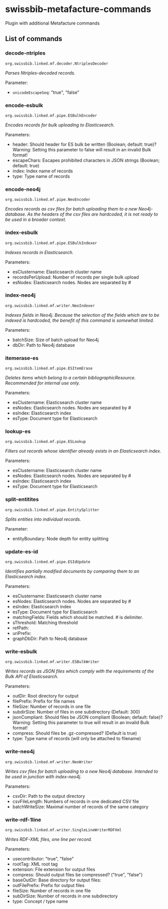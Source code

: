 # swissbib-metafacture-commands
Plugin with additional Metafacture commands

## List of commands

### decode-ntriples
`org.swissbib.linked.mf.decoder.NtriplesDecoder`

*Parses Ntriples-decoded records.*

Parameter:
* `unicodeEscapeSeq`: "true", "false"

### encode-esbulk
`org.swissbib.linked.mf.pipe.ESBulkEncoder`

*Encodes records for bulk uploading to Elasticsearch.*

Parameters:
* header: Should header for ES bulk be written (Boolean; default: true)? Warning: Setting this parameter to false will result in an invalid Bulk format!
* escapeChars: Escapes prohibited characters in JSON strings (Boolean; default: true)
* index: Index name of records
* type: Type name of records

### encode-neo4j
`org.swissbib.linked.mf.pipe.NeoEncoder`

*Encodes records as csv files for batch uploading them to a new Neo4j-database. As the headers of the csv files are hardcoded, it is not ready to be used in a broader context.*

### index-esbulk
`org.swissbib.linked.mf.pipe.ESBulkIndexer`

*Indexes records in Elasticsearch.*

Parameters:
* esClustername: Elasticsearch cluster name
* recordsPerUpload: Number of records per single bulk upload
* esNodes: Elasticsearch nodes. Nodes are separated by #

### index-neo4j
`org.swissbib.linked.mf.writer.NeoIndexer`

*Indexes fields in Neo4j. Because the selection of the fields which are to be indexed is hardcoded, the benefit of this command is somewhat limited.*

Parameters:
* batchSize: Size of batch upload for Neo4j
* dbDir: Path to Neo4j database

### itemerase-es
`org.swissbib.linked.mf.pipe.ESItemErase`

*Deletes items which belong to a certain bibliographicResource. Recommended for internal use only.*

Parameters:
* esClustername: Elasticsearch cluster name
* esNodes: Elasticsearch nodes. Nodes are separated by #
* esIndex: Elasticsearch index
* esType: Document type for Elasticsearch

### lookup-es
`org.swissbib.linked.mf.pipe.ESLookup`

*Filters out records whose identifier already exists in an Elasticsearch index.*

Parameters:
* esClustername: Elasticsearch cluster name
* esNodes: Elasticsearch nodes. Nodes are separated by #
* esIndex: Elasticsearch index
* esType: Document type for Elasticsearch

### split-entitites
`org.swissbib.linked.mf.pipe.EntitySplitter`

*Splits entities into individual records.*

Parameter:
* entityBoundary: Node depth for entity splitting

### update-es-id
`org.swissbib.linked.mf.pipe.ESIdUpdate`

*Identifies partially modified documents by comparing them to an Elasticsearch index.*

Parameters:
* esClustername: Elasticsearch cluster name
* esNodes: Elasticsearch nodes. Nodes are separated by #
* esIndex: Elasticsearch index
* esType: Document type for Elasticsearch
* matchingFields: Fields which should be matched. # is delimiter.
* sThreshold: Matching threshold
* refPath:
* uriPrefix:
* graphDbDir: Path to Neo4j database

### write-esbulk
`org.swissbib.linked.mf.writer.ESBulkWriter`

*Writes records as JSON files which comply with the requirements of the Bulk API of Elasticsearch.*

Parameters:
* outDir: Root directory for output
* filePrefix: Prefix for file names
* fileSize: Number of records in one file
* subdirSize: Number of files in one subdirectory (Default: 300)
* jsonCompliant: Should files be JSON compliant (Boolean; default: false)? Warning: Setting this parameter to true will result in an invalid Bulk format!
* compress: Should files be .gz-compressed? (Default is true)
* type: Type name of records (will only be attached to filename)

### write-neo4j
`org.swissbib.linked.mf.writer.NeoWriter`

*Writes csv files for batch uploading to a new Neo4j database. Intended to be used in junction with index-neo4j.*

Parameters:
* csvDir: Path to the output directory
* csvFileLength: Numbers of records in one dedicated CSV file
* batchWriteSize: Maximal number of records of the same category


### write-rdf-1line
`org.swissbib.linked.mf.writer.SingleLineWriterRDFXml`

*Writes RDF-XML files, one line per record.*

Parameters:
* usecontributor: "true", "false"
* rootTag: XML root tag
* extension: File extension for output files
* compress: Should output files be compressed? ("true", "false")
* baseOutDir: Base directory for output files:
* outFilePrefix: Prefix for output files
* fileSize: Number of records in one file
* subDirSize: Number of records in one subdirectory
* type: Concept / type name
